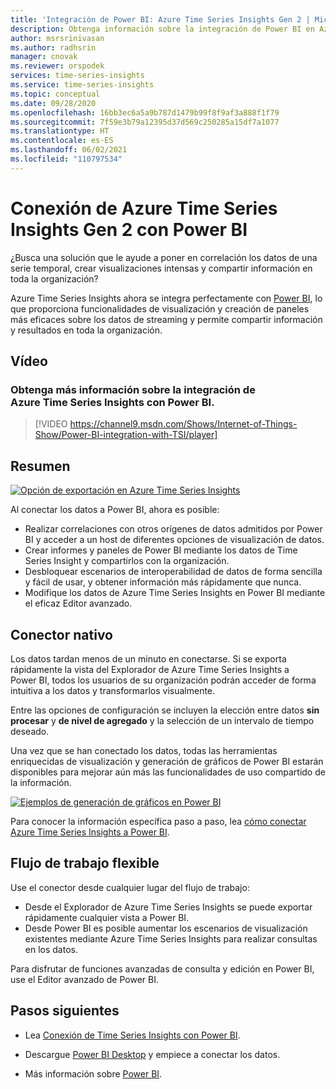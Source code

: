 ```yaml
---
title: 'Integración de Power BI: Azure Time Series Insights Gen 2 | Microsoft Docs'
description: Obtenga información sobre la integración de Power BI en Azure Time series Insight.
author: msrsrinivasan
ms.author: radhsrin
manager: cnovak
ms.reviewer: orspodek
services: time-series-insights
ms.service: time-series-insights
ms.topic: conceptual
ms.date: 09/28/2020
ms.openlocfilehash: 16bb3ec6a5a9b787d1479b99f8f9af3a888f1f79
ms.sourcegitcommit: 7f59e3b79a12395d37d569c250285a15df7a1077
ms.translationtype: HT
ms.contentlocale: es-ES
ms.lasthandoff: 06/02/2021
ms.locfileid: "110797534"
---
```

# <a name="connect-azure-time-series-insights-gen-2-to-power-bi"></a>Conexión de Azure Time Series Insights Gen 2 con Power BI

¿Busca una solución que le ayude a poner en correlación los datos de una serie temporal, crear visualizaciones intensas y compartir información en toda la organización?

Azure Time Series Insights ahora se integra perfectamente con [Power BI](https://powerbi.microsoft.com/), lo que proporciona funcionalidades de visualización y creación de paneles más eficaces sobre los datos de streaming y permite compartir información y resultados en toda la organización.

## <a name="video"></a>Vídeo

### <a name="learn-more-about-integrating-azure-time-series-insights-with-power-bibr"></a>Obtenga más información sobre la integración de Azure Time Series Insights con Power BI.</br>

> [!VIDEO https://channel9.msdn.com/Shows/Internet-of-Things-Show/Power-BI-integration-with-TSI/player]

## <a name="summary"></a>Resumen

   [![Opción de exportación en Azure Time Series Insights](./media/concepts-connect-power-bi/tsi-power-bi-export-example.png)](./media/concepts-connect-power-bi/tsi-power-bi-export-example.png#lightbox)

Al conectar los datos a Power BI, ahora es posible:

* Realizar correlaciones con otros orígenes de datos admitidos por Power BI y acceder a un host de diferentes opciones de visualización de datos.
* Crear informes y paneles de Power BI mediante los datos de Time Series Insight y compartirlos con la organización.
* Desbloquear escenarios de interoperabilidad de datos de forma sencilla y fácil de usar, y obtener información más rápidamente que nunca.
* Modifique los datos de Azure Time Series Insights en Power BI mediante el eficaz Editor avanzado.

## <a name="native-connector"></a>Conector nativo

Los datos tardan menos de un minuto en conectarse. Si se exporta rápidamente la vista del Explorador de Azure Time Series Insights a Power BI, todos los usuarios de su organización podrán acceder de forma intuitiva a los datos y transformarlos visualmente.

Entre las opciones de configuración se incluyen la elección entre datos  **sin procesar** y **de nivel de agregado** y la selección de un intervalo de tiempo deseado.

Una vez que se han conectado los datos, todas las herramientas enriquecidas de visualización y generación de gráficos de Power BI estarán disponibles para mejorar aún más las funcionalidades de uso compartido de la información.

   [![Ejemplos de generación de gráficos en Power BI](./media/concepts-connect-power-bi/power-bi-tsi-example.png)](./media/concepts-connect-power-bi/power-bi-tsi-example.png#lightbox)

Para conocer la información específica paso a paso, lea [cómo conectar Azure Time Series Insights a Power BI](./how-to-connect-power-bi.md).

## <a name="flexible-workflow"></a>Flujo de trabajo flexible

Use el conector desde cualquier lugar del flujo de trabajo:

* Desde el Explorador de Azure Time Series Insights se puede exportar rápidamente cualquier vista a Power BI.
* Desde Power BI es posible aumentar los escenarios de visualización existentes mediante Azure Time Series Insights para realizar consultas en los datos.

Para disfrutar de funciones avanzadas de consulta y edición en Power BI, use el Editor avanzado de Power BI.

## <a name="next-steps"></a>Pasos siguientes

* Lea [Conexión de Time Series Insights con Power BI](./how-to-connect-power-bi.md).

* Descargue [Power BI Desktop](https://powerbi.microsoft.com/desktop/) y empiece a conectar los datos.

* Más información sobre [Power BI](/power-bi/).